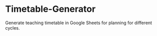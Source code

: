# Timetable-Generator
Generate teaching timetable in Google Sheets for planning for different cycles.
